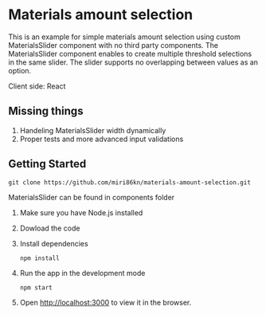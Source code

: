 # Materials amount selection 

This is an example for simple materials amount selection using custom MaterialsSlider component
with no third party components.
The MaterialsSlider component enables to create multiple threshold selections in the same slider.
The slider supports no overlapping between values as an option.

Client side: React



## Missing things
1. Handeling MaterialsSlider width dynamically
2. Proper tests and more advanced input validations

## Getting Started

   `git clone https://github.com/miri86kn/materials-amount-selection.git`

MaterialsSlider can be found in components folder


1. Make sure you have Node.js installed
2. Dowload the code
3. Install dependencies
    
    `npm install`
4. Run the app in the development mode
   
   `npm start`
  
5. Open [http://localhost:3000](http://localhost:3000) to view it in the browser.
 
  
